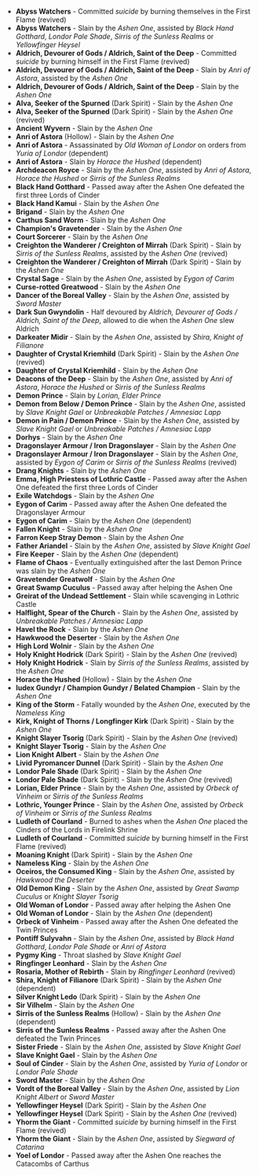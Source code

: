 - **Abyss Watchers** - Committed _suicide_ by burning themselves in the First Flame (revived)
- **Abyss Watchers** - Slain by the _Ashen One_, assisted by _Black Hand Gotthard_, _Londor Pale Shade_, _Sirris of the Sunless Realms_ or _Yellowfinger Heysel_
- **Aldrich, Devourer of Gods / Aldrich, Saint of the Deep** - Committed _suicide_ by burning himself in the First Flame (revived)
- **Aldrich, Devourer of Gods / Aldrich, Saint of the Deep** - Slain by _Anri of Astora_, assisted by the _Ashen One_
- **Aldrich, Devourer of Gods / Aldrich, Saint of the Deep** - Slain by the _Ashen One_
- **Alva, Seeker of the Spurned** (Dark Spirit) - Slain by the _Ashen One_
- **Alva, Seeker of the Spurned** (Dark Spirit) - Slain by the _Ashen One_ (revived)
- **Ancient Wyvern** - Slain by the _Ashen One_
- **Anri of Astora** (Hollow) - Slain by the _Ashen One_
- **Anri of Astora** - Assassinated by _Old Woman of Londor_ on orders from *Yuria of Londor* (dependent)
- **Anri of Astora** - Slain by _Horace the Hushed_ (dependent)
- **Archdeacon Royce** - Slain by the _Ashen One_, assisted by _Anri of Astora_, _Horace the Hushed_ or _Sirris of the Sunless Realms_
- **Black Hand Gotthard** - Passed away after the Ashen One defeated the first three Lords of Cinder
- **Black Hand Kamui** - Slain by the _Ashen One_
- **Brigand** - Slain by the _Ashen One_
- **Carthus Sand Worm** - Slain by the _Ashen One_
- **Champion's Gravetender** - Slain by the _Ashen One_
- **Court Sorcerer** - Slain by the _Ashen One_
- **Creighton the Wanderer / Creighton of Mirrah** (Dark Spirit) - Slain by _Sirris of the Sunless Realms_, assisted by the _Ashen One_ (revived)
- **Creighton the Wanderer / Creighton of Mirrah** (Dark Spirit) - Slain by the _Ashen One_
- **Crystal Sage** - Slain by the _Ashen One_, assisted by _Eygon of Carim_
- **Curse-rotted Greatwood** - Slain by the _Ashen One_
- **Dancer of the Boreal Valley** - Slain by the _Ashen One_, assisted by _Sword Master_
- **Dark Sun Gwyndolin** - Half devoured by _Aldrich, Devourer of Gods / Aldrich, Saint of the Deep_, allowed to die when the *Ashen One* slew Aldrich
- **Darkeater Midir** - Slain by the _Ashen One_, assisted by _Shira, Knight of Filianore_
- **Daughter of Crystal Kriemhild** (Dark Spirit) - Slain by the _Ashen One_ (revived)
- **Daughter of Crystal Kriemhild** - Slain by the _Ashen One_
- **Deacons of the Deep** - Slain by the _Ashen One_, assisted by _Anri of Astora_, _Horace the Hushed_ or _Sirris of the Sunless Realms_
- **Demon Prince** - Slain by _Lorian, Elder Prince_
- **Demon from Below / Demon Prince** - Slain by the _Ashen One_, assisted by _Slave Knight Gael_ or _Unbreakable Patches / Amnesiac Lapp_
- **Demon in Pain / Demon Prince** - Slain by the _Ashen One_, assisted by _Slave Knight Gael_ or _Unbreakable Patches / Amnesiac Lapp_
- **Dorhys** - Slain by the _Ashen One_
- **Dragonslayer Armour / Iron Dragonslayer** - Slain by the _Ashen One_
- **Dragonslayer Armour / Iron Dragonslayer** - Slain by the _Ashen One_, assisted by _Eygon of Carim_ or _Sirris of the Sunless Realms_ (revived)
- **Drang Knights** - Slain by the _Ashen One_
- **Emma, High Priestess of Lothric Castle** - Passed away after the Ashen One defeated the first three Lords of Cinder
- **Exile Watchdogs** - Slain by the _Ashen One_
- **Eygon of Carim** - Passed away after the Ashen One defeated the Dragonslayer Armour
- **Eygon of Carim** - Slain by the _Ashen One_ (dependent)
- **Fallen Knight** - Slain by the _Ashen One_
- **Farron Keep Stray Demon** - Slain by the _Ashen One_
- **Father Ariandel** - Slain by the _Ashen One_, assisted by _Slave Knight Gael_
- **Fire Keeper** - Slain by the _Ashen One_ (dependent)
- **Flame of Chaos** - Eventually extinguished after the last Demon Prince was slain by the *Ashen One*
- **Gravetender Greatwolf** - Slain by the _Ashen One_
- **Great Swamp Cuculus** - Passed away after helping the Ashen One
- **Greirat of the Undead Settlement** - Slain while scavenging in Lothric Castle
- **Halflight, Spear of the Church** - Slain by the _Ashen One_, assisted by _Unbreakable Patches / Amnesiac Lapp_
- **Havel the Rock** - Slain by the _Ashen One_
- **Hawkwood the Deserter** - Slain by the _Ashen One_
- **High Lord Wolnir** - Slain by the _Ashen One_
- **Holy Knight Hodrick** (Dark Spirit) - Slain by the _Ashen One_ (revived)
- **Holy Knight Hodrick** - Slain by _Sirris of the Sunless Realms_, assisted by the _Ashen One_
- **Horace the Hushed** (Hollow) - Slain by the _Ashen One_
- **Iudex Gundyr / Champion Gundyr / Belated Champion** - Slain by the _Ashen One_
- **King of the Storm** - Fatally wounded by the _Ashen One_, executed by the _Nameless King_
- **Kirk, Knight of Thorns / Longfinger Kirk** (Dark Spirit) - Slain by the _Ashen One_
- **Knight Slayer Tsorig** (Dark Spirit) - Slain by the _Ashen One_ (revived)
- **Knight Slayer Tsorig** - Slain by the _Ashen One_
- **Lion Knight Albert** - Slain by the _Ashen One_
- **Livid Pyromancer Dunnel** (Dark Spirit) - Slain by the _Ashen One_
- **Londor Pale Shade** (Dark Spirit) - Slain by the _Ashen One_
- **Londor Pale Shade** (Dark Spirit) - Slain by the _Ashen One_ (revived)
- **Lorian, Elder Prince** - Slain by the _Ashen One_, assisted by _Orbeck of Vinheim_ or _Sirris of the Sunless Realms_
- **Lothric, Younger Prince** - Slain by the _Ashen One_, assisted by _Orbeck of Vinheim_ or _Sirris of the Sunless Realms_
- **Ludleth of Courland** - Burned to ashes when the *Ashen One* placed the Cinders of the Lords in Firelink Shrine
- **Ludleth of Courland** - Committed _suicide_ by burning himself in the First Flame (revived)
- **Moaning Knight** (Dark Spirit) - Slain by the _Ashen One_
- **Nameless King** - Slain by the _Ashen One_
- **Oceiros, the Consumed King** - Slain by the _Ashen One_, assisted by _Hawkwood the Deserter_
- **Old Demon King** - Slain by the _Ashen One_, assisted by _Great Swamp Cuculus_ or _Knight Slayer Tsorig_
- **Old Woman of Londor** - Passed away after helping the Ashen One
- **Old Woman of Londor** - Slain by the _Ashen One_ (dependent)
- **Orbeck of Vinheim** - Passed away after the Ashen One defeated the Twin Princes
- **Pontiff Sulyvahn** - Slain by the _Ashen One_, assisted by _Black Hand Gotthard_, _Londor Pale Shade_ or _Anri of Astora_
- **Pygmy King** - Throat slashed by _Slave Knight Gael_
- **Ringfinger Leonhard** - Slain by the _Ashen One_
- **Rosaria, Mother of Rebirth** - Slain by _Ringfinger Leonhard_ (revived)
- **Shira, Knight of Filianore** (Dark Spirit) - Slain by the _Ashen One_ (dependent)
- **Silver Knight Ledo** (Dark Spirit) - Slain by the _Ashen One_
- **Sir Vilhelm** - Slain by the _Ashen One_
- **Sirris of the Sunless Realms** (Hollow) - Slain by the _Ashen One_ (dependent)
- **Sirris of the Sunless Realms** - Passed away after the Ashen One defeated the Twin Princes
- **Sister Friede** - Slain by the _Ashen One_, assisted by _Slave Knight Gael_
- **Slave Knight Gael** - Slain by the _Ashen One_
- **Soul of Cinder** - Slain by the _Ashen One_, assisted by _Yuria of Londor_ or _Londor Pale Shade_
- **Sword Master** - Slain by the _Ashen One_
- **Vordt of the Boreal Valley** - Slain by the _Ashen One_, assisted by _Lion Knight Albert_ or _Sword Master_
- **Yellowfinger Heysel** (Dark Spirit) - Slain by the _Ashen One_
- **Yellowfinger Heysel** (Dark Spirit) - Slain by the _Ashen One_ (revived)
- **Yhorm the Giant** - Committed _suicide_ by burning himself in the First Flame (revived)
- **Yhorm the Giant** - Slain by the _Ashen One_, assisted by _Siegward of Catarina_
- **Yoel of Londor** - Passed away after the Ashen One reaches the Catacombs of Carthus